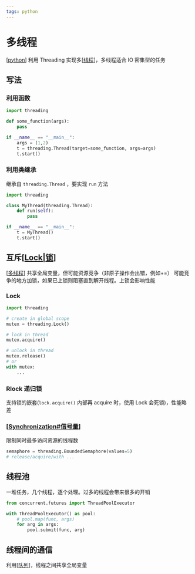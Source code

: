 ```yaml
---
tags: python
---
```


# 多线程

[[python]] 利用 Threading 实现多[[线程]]，多线程适合 IO 密集型的任务

## 写法

### 利用函数

```python
import threading

def some_function(args):
    pass

if __name__ == "__main__":
    args = (1,2)
    t = threading.Thread(target=some_function, args=args)
    t.start()
```

### 利用类继承

继承自 `threading.Thread` ，要实现 `run` 方法

```python
import threading

class MyThread(threading.Thread):
    def run(self):
        pass

if __name__ == "__main__":
    t = MyThread()
    t.start()
```

## 互斥[[Lock|锁]]

[[多线程]] 共享全局变量，但可能资源竞争（非原子操作会出错，例如+=）
可能竞争的地方加锁，如果已上锁则阻塞直到解开线程。上锁会影响性能

### Lock

```python
import threading

# create in global scope
mutex = threading.Lock()

# lock in thread
mutex.acquire()

# unlock in thread
mutex.release()
# or
with mutex:
    ...
```

### Rlock 递归锁

支持锁的嵌套(`lock.acquire()` 内部再 acquire 时，使用 Lock 会死锁)，性能略差

### [[Synchronization#信号量]]

限制同时最多访问资源的线程数

```python
semaphore = threading.BoundedSemaphore(values=5)
# release/acquire/with ...
```

## 线程池

一堆任务，几个线程，逐个处理。过多的线程会带来很多的开销

```python
from concurrent.futures import ThreadPoolExecutor

with ThreadPoolExecutor() as pool:
    # pool.map(func, args)
    for arg in args:
        pool.submit(func, arg)
```

## 线程间的通信

利用[[队列]]，线程之间共享全局变量

[//begin]: # "Autogenerated link references for markdown compatibility"
[python]: ../python.md "python"
[线程]: <../../operating system/并发/线程.md> "线程"
[Lock|锁]: <../../operating system/并发/Lock.md> "Lock"
[多线程]: 多线程.md "多线程"
[Synchronization#信号量]: <../../operating system/并发/Synchronization.md> "Synchronization"
[队列]: ../../algorithm/data_structure/队列.md "队列"
[//end]: # "Autogenerated link references"

